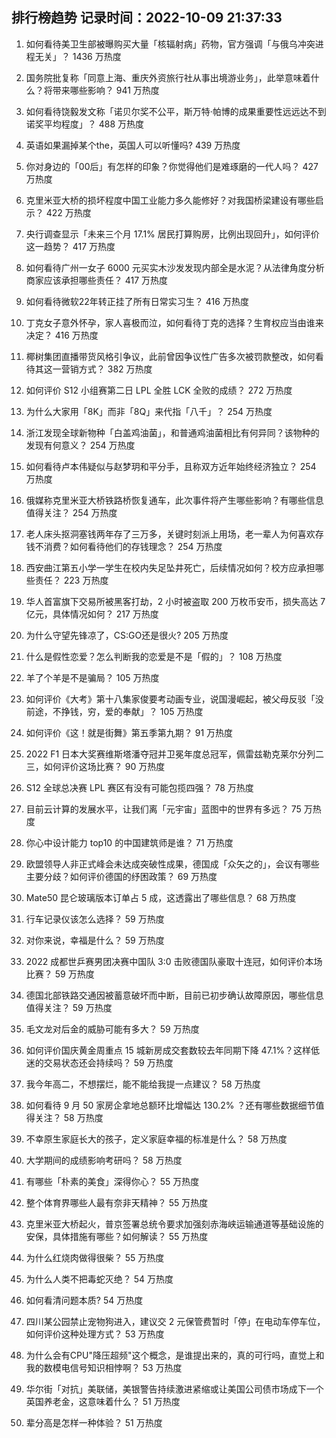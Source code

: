 
## 排行榜趋势 记录时间：2022-10-09 21:37:33
  
  1. 如何看待美卫生部被曝购买大量「核辐射病」药物，官方强调「与俄乌冲突进程无关」？ 1436 万热度
    
  2. 国务院批复称「同意上海、重庆外资旅行社从事出境游业务」，此举意味着什么？将带来哪些影响？ 941 万热度
    
  3. 如何看待饶毅发文称「诺贝尔奖不公平，斯万特·帕博的成果重要性远远达不到诺奖平均程度」？ 488 万热度
    
  4. 英语如果漏掉某个the，英国人可以听懂吗? 439 万热度
    
  5. 你对身边的「00后」有怎样的印象？你觉得他们是难琢磨的一代人吗？ 427 万热度
    
  6. 克里米亚大桥的损坏程度中国工业能力多久能修好？对我国桥梁建设有哪些启示？ 422 万热度
    
  7. 央行调查显示「未来三个月 17.1% 居民打算购房，比例出现回升」，如何评价这一趋势？ 417 万热度
    
  8. 如何看待广州一女子 6000 元买实木沙发发现内部全是水泥？从法律角度分析商家应该承担哪些责任？ 417 万热度
    
  9. 如何看待微软22年转正挂了所有日常实习生？ 416 万热度
    
  10. 丁克女子意外怀孕，家人喜极而泣，如何看待丁克的选择？生育权应当由谁来决定？ 416 万热度
    
  11. 椰树集团直播带货风格引争议，此前曾因争议性广告多次被罚款整改，如何看待其这一营销方式？ 382 万热度
    
  12. 如何评价 S12 小组赛第二日 LPL 全胜 LCK 全败的成绩？ 272 万热度
    
  13. 为什么大家用「8K」而非「8Q」来代指「八千」？ 254 万热度
    
  14. 浙江发现全球新物种「白盖鸡油菌」，和普通鸡油菌相比有何异同？该物种的发现有何意义？ 254 万热度
    
  15. 如何看待卢本伟疑似与赵梦玥和平分手，且称双方近年始终经济独立？ 254 万热度
    
  16. 俄媒称克里米亚大桥铁路桥恢复通车，此次事件将产生哪些影响？有哪些信息值得关注？ 254 万热度
    
  17. 老人床头抠洞塞钱两年存了三万多，关键时刻派上用场，老一辈人为何喜欢存钱不消费？如何看待他们的存钱理念？ 254 万热度
    
  18. 西安曲江第五小学一学生在校内失足坠井死亡，后续情况如何？校方应承担哪些责任？ 223 万热度
    
  19. 华人首富旗下交易所被黑客打劫，2 小时被盗取 200 万枚币安币，损失高达 7 亿元，具体情况如何？ 217 万热度
    
  20. 为什么守望先锋凉了，CS:GO还是很火? 205 万热度
    
  21. 什么是假性恋爱？怎么判断我的恋爱是不是「假的」？ 108 万热度
    
  22. 羊了个羊是不是骗局？ 105 万热度
    
  23. 如何评价《大考》第十八集家俊要考动画专业，说国漫崛起，被父母反驳「没前途，不挣钱，穷，爱的奉献」？ 105 万热度
    
  24. 如何评价《这！就是街舞》第五季第九期？ 91 万热度
    
  25. 2022 F1 日本大奖赛维斯塔潘夺冠并卫冕年度总冠军，佩雷兹勒克莱尔分列二三，如何评价这场比赛？ 90 万热度
    
  26. S12 全球总决赛 LPL 赛区有没有可能包揽四强？ 78 万热度
    
  27. 目前云计算的发展水平，让我们离「元宇宙」蓝图中的世界有多远？ 75 万热度
    
  28. 你心中设计能力 top10 的中国建筑师是谁？ 71 万热度
    
  29. 欧盟领导人非正式峰会未达成突破性成果，德国成「众矢之的」，会议有哪些主要分歧？如何评价德国的纾困政策？ 69 万热度
    
  30. Mate50 昆仑玻璃版本订单占 5 成，这透露出了哪些信息？ 68 万热度
    
  31. 行车记录仪该怎么选择？ 59 万热度
    
  32. 对你来说，幸福是什么？ 59 万热度
    
  33. 2022 成都世乒赛男团决赛中国队 3:0 击败德国队豪取十连冠，如何评价本场比赛？ 59 万热度
    
  34. 德国北部铁路交通因被蓄意破坏而中断，目前已初步确认故障原因，哪些信息值得关注？ 59 万热度
    
  35. 毛文龙对后金的威胁可能有多大？ 59 万热度
    
  36. 如何评价国庆黄金周重点 15 城新房成交套数较去年同期下降 47.1%？这样低迷的交易状态还会持续吗？ 59 万热度
    
  37. 我今年高二，不想摆烂，能不能给我提一点建议？ 58 万热度
    
  38. 如何看待 9 月 50 家房企拿地总额环比增幅达 130.2% ？还有哪些数据细节值得关注？ 58 万热度
    
  39. 不幸原生家庭长大的孩子，定义家庭幸福的标准是什么？ 58 万热度
    
  40. 大学期间的成绩影响考研吗？ 58 万热度
    
  41. 有哪些「朴素的美食」深得你心？ 55 万热度
    
  42. 整个体育界哪些人最有奈非天精神？ 55 万热度
    
  43. 克里米亚大桥起火，普京签署总统令要求加强刻赤海峡运输通道等基础设施的安保，具体措施有哪些？如何解读？ 55 万热度
    
  44. 为什么红烧肉做得很柴？ 55 万热度
    
  45. 为什么人类不把毒蛇灭绝？ 54 万热度
    
  46. 如何看清问题本质? 54 万热度
    
  47. 四川某公园禁止宠物狗进入，建议交 2 元保管费暂时「停」在电动车停车位，如何评价这种处理方式？ 53 万热度
    
  48. 为什么会有CPU"降压超频"这个概念，是谁提出来的，真的可行吗，直觉上和我的数模电信号知识相悖啊？ 53 万热度
    
  49. 华尔街「对抗」美联储，美银警告持续激进紧缩或让美国公司债市场成下一个英国养老金，这意味着什么？ 51 万热度
    
  50. 辈分高是怎样一种体验？ 51 万热度
    
